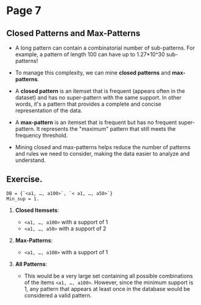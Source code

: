 # Page 7

## Closed Patterns and Max-Patterns

- A long pattern can contain a combinatorial number of sub-patterns. For example, a pattern of length 100 can have up to 1.27\*10^30 sub-patterns!

- To manage this complexity, we can mine **closed patterns** and **max-patterns**.

- A **closed pattern** is an itemset that is frequent (appears often in the dataset) and has no super-pattern with the same support. In other words, it's a pattern that provides a complete and concise representation of the data.

- A **max-pattern** is an itemset that is frequent but has no frequent super-pattern. It represents the "maximum" pattern that still meets the frequency threshold.

- Mining closed and max-patterns helps reduce the number of patterns and rules we need to consider, making the data easier to analyze and understand.

## Exercise.

    DB = {`<a1, …, a100>`, `< a1, …, a50>`}
    Min_sup = 1.

1. **Closed Itemsets**:

   - `<a1, …, a100>` with a support of 1
   - `<a1, …, a50>` with a support of 2

2. **Max-Patterns**:

   - `<a1, …, a100>` with a support of 1

3. **All Patterns**:
   - This would be a very large set containing all possible combinations of the items `<a1, …, a100>`. However, since the minimum support is 1, any pattern that appears at least once in the database would be considered a valid pattern.
